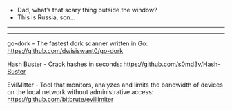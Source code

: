 - Dad, what’s that scary thing outside the window?
- This is Russia, son...

----



----

go-dork - The fastest dork scanner written in Go: https://github.com/dwisiswant0/go-dork

Hash Buster - Crack hashes in seconds: https://github.com/s0md3v/Hash-Buster

EvilMitter - Tool that monitors, analyzes and limits the bandwidth of devices on the local network without administrative access: https://github.com/bitbrute/evillimiter